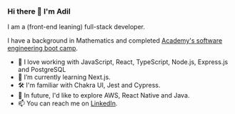 ### Hi there 👋 I'm Adil

I am a (front-end leaning) full-stack developer.

I have a background in Mathematics and completed [Academy's software engineering boot camp](https://academy.tech/).

- 🔭 I love working with JavaScript, React, TypeScript, Node.js, Express.js and PostgreSQL
- 🌱 I’m currently learning Next.js.
- 🛠 I'm familiar with Chakra UI, Jest and Cypress.
- 💬 In future, I'd like to explore AWS, React Native and Java.
- 📫 You can reach me on [LinkedIn](https://www.linkedin.com/in/adil-rahman1/).
